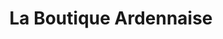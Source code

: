 ---
title: "La Boutique Ardennaise"
url: /charleville-mezieres/la-boutique-ardennaise/
shop: charcuterie
---